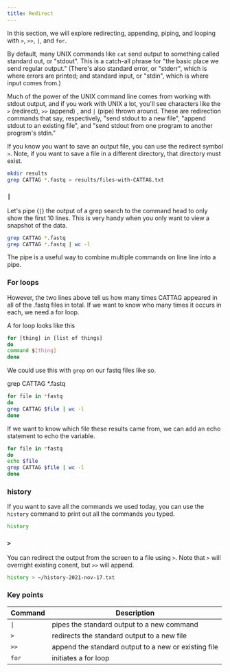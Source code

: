 ```yaml
---
title: Redirect
---
```


In this section, we will explore redirecting, appending, piping, and looping with `>`, `>>`,  `|`, and `for`.

By default, many UNIX commands like `cat` send output to something called
standard out, or "stdout". This is a catch-all phrase for "the basic
place we send regular output." (There's also standard error, or "stderr",
which is where errors are printed; and standard input, or "stdin", which
is where input comes from.)

Much of the power of the UNIX command line comes from working with
stdout output, and if you work with UNIX a lot, you'll see characters
like the `>` (redirect), `>>` (append) , and `|` (pipe) thrown around. These
are redirection commands that say, respectively, "send stdout to a new
file", "append stdout to an existing file", and "send stdout from one
program to another program's stdin."

If you know you want to save an output file, you can use the redirect symbol `>`. Note, if you want to save a file in a different directory, that directory must exist.

```bash
mkdir results
grep CATTAG *.fastq > results/files-with-CATTAG.txt
```

### `|`

Let's pipe (`|`) the output of a grep search to the command head to only show the first 10 lines. This is very handy when you only want to view a snapshot of the data. 


```bash
grep CATTAG *.fastq 
grep CATTAG *.fastq | wc -l
```

The pipe is a useful way to combine multiple commands on line line into a pipe. 

### For loops

However, the two lines above tell us how many times CATTAG appeared in all of the .fastq files in total. 
If we want to know who many times it occurs in each, we need a for loop. 

A for loop looks like this

```bash
for [thing] in [list of things]
do
command $[thing]
done
```


We could use this with `grep` on our fastq files like so. 


grep CATTAG *.fastq 

```bash
for file in *fastq
do
grep CATTAG $file | wc -l
done
```

If we want to know which file these results came from, we can add an echo statement to echo the variable.


```bash
for file in *fastq
do
echo $file
grep CATTAG $file | wc -l
done
```

### history

If you want to save all the commands we used today, you can use the `history` command to print out all the commands you typed.

```bash
history
```

### `>`

You can redirect the output from the screen to a file using `>`. Note that `>` will overright existing conent, but `>>` will append. 

```bash
history > ~/history-2021-nov-17.txt
```

### Key points 

|Command|Description|
|-|-
|`\|` | pipes the standard output to a new command|
| `>`  | redirects the standard output to a new file |
| `>>`  | append the standard output to a new or existing file|
| `for` | initiates a for loop |
